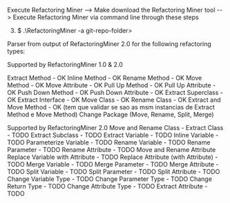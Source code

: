 Execute Refactoring Miner 
--> Make download the Refactoring Miner tool
--> Execute Refactoring Miner via command line through these steps
  
  
  3. $ .\RefactoringMiner -a git-repo-folder> <branch>
  
  
  
 Parser from output of RefactoringMiner 2.0 for the following refactoring types: 
 
Supported by RefactoringMiner 1.0 & 2.0

Extract Method  - OK 
Inline Method  - OK
Rename Method  - OK 
Move Method   - OK 
Move Attribute   - OK 
Pull Up Method  - OK 
Pull Up Attribute - OK
Push Down Method  - OK
Push Down Attribute - OK
Extract Superclass - OK 
Extract Interface  - OK 
Move Class  - OK 
Rename Class  - OK 
Extract and Move Method - OK (tem que validar se sao as msm instancias de Extract Method e Move Method)
Change Package (Move, Rename, Split, Merge)


Supported by RefactoringMiner 2.0
Move and Rename Class -
Extract Class - TODO
Extract Subclass - TODO
Extract Variable - TODO
Inline Variable - TODO
Parameterize Variable - TODO
Rename Variable - TODO
Rename Parameter  - TODO
Rename Attribute - TODO
Move and Rename Attribute
Replace Variable with Attribute - TODO
Replace Attribute (with Attribute) - TODO
Merge Variable - TODO
Merge Parameter - TODO
Merge Attribute - TODO
Split Variable - TODO
Split Parameter - TODO
Split Attribute - TODO
Change Variable Type - TODO
Change Parameter Type - TODO
Change Return Type - TODO
Change Attribute Type - TODO
Extract Attribute - TODO